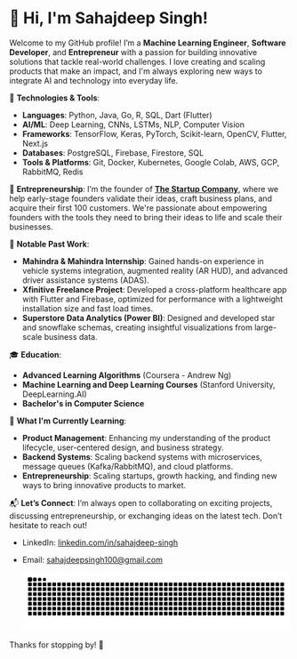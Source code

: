 # 👋 Hi, I'm Sahajdeep Singh!

Welcome to my GitHub profile! I’m a **Machine Learning Engineer**, **Software Developer**, and **Entrepreneur** with a passion for building innovative solutions that tackle real-world challenges. I love creating and scaling products that make an impact, and I'm always exploring new ways to integrate AI and technology into everyday life.

🔧 **Technologies & Tools**:
- **Languages**: Python, Java, Go, R, SQL, Dart (Flutter)
- **AI/ML**: Deep Learning, CNNs, LSTMs, NLP, Computer Vision
- **Frameworks**: TensorFlow, Keras, PyTorch, Scikit-learn, OpenCV, Flutter, Next.js
- **Databases**: PostgreSQL, Firebase, Firestore, SQL
- **Tools & Platforms**: Git, Docker, Kubernetes, Google Colab, AWS, GCP, RabbitMQ, Redis


💼 **Entrepreneurship**:
I’m the founder of **[The Startup Company](https://www.thestartupcompany.in/)**, where we help early-stage founders validate their ideas, craft business plans, and acquire their first 100 customers. We're passionate about empowering founders with the tools they need to bring their ideas to life and scale their businesses.

🌟 **Notable Past Work**:
- **Mahindra & Mahindra Internship**: Gained hands-on experience in vehicle systems integration, augmented reality (AR HUD), and advanced driver assistance systems (ADAS).
- **Xfinitive Freelance Project**: Developed a cross-platform healthcare app with Flutter and Firebase, optimized for performance with a lightweight installation size and fast load times.
- **Superstore Data Analytics (Power BI)**: Designed and developed star and snowflake schemas, creating insightful visualizations from large-scale business data.

🎓 **Education**:
- **Advanced Learning Algorithms** (Coursera - Andrew Ng)
- **Machine Learning and Deep Learning Courses** (Stanford University, DeepLearning.AI)
- **Bachelor's in Computer Science**

🌱 **What I'm Currently Learning**:
- **Product Management**: Enhancing my understanding of the product lifecycle, user-centered design, and business strategy.
- **Backend Systems**: Scaling backend systems with microservices, message queues (Kafka/RabbitMQ), and cloud platforms.
- **Entrepreneurship**: Scaling startups, growth hacking, and finding new ways to bring innovative products to market.

📬 **Let’s Connect**:
I’m always open to collaborating on exciting projects, discussing entrepreneurship, or exchanging ideas on the latest tech. Don’t hesitate to reach out!

- LinkedIn: [linkedin.com/in/sahajdeep-singh](https://www.linkedin.com/in/sahajdeep-singh-46817b260/)
- Email: sahajdeepsingh100@gmail.com

  <picture>
  <source media="(prefers-color-scheme: light)" srcset="https://raw.githubusercontent.com/sahajdeepsingh651/sahajdeepsingh651/output/github-contribution-grid-snake-light.svg"/>
  <source media="(prefers-color-scheme: dark)" srcset="https://raw.githubusercontent.com/sahajdeepsingh651/sahajdeepsingh651/output/github-contribution-grid-snake-dark.svg" />
  <img alt="snake animation" src="https://raw.githubusercontent.com/sahajdeepsingh651/sahajdeepsingh651/output/github-contribution-grid-snake-light.svg" />
</picture>


Thanks for stopping by! 🚀
